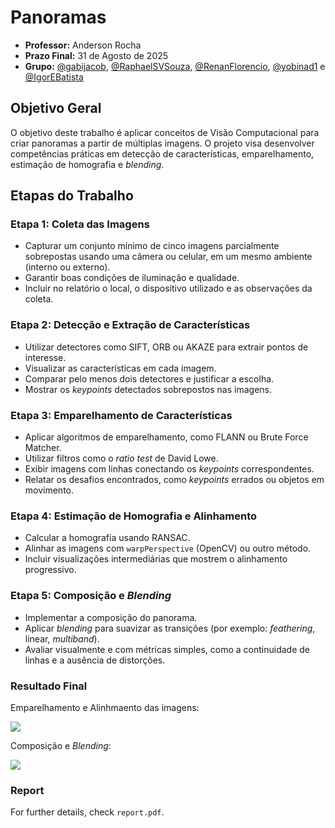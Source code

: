 # Panoramas

* **Professor:** Anderson Rocha
* **Prazo Final:** 31 de Agosto de 2025
* **Grupo:** [@gabijacob](https://github.com/gabijacob), [@RaphaelSVSouza](https://github.com/RaphaelSVSouza), [@RenanFlorencio](https://github.com/RenanFlorencio), [@yobinad1](https://github.com/yobinad1) e [@IgorEBatista](https://github.com/IgorEBatista)

## Objetivo Geral

O objetivo deste trabalho é aplicar conceitos de Visão Computacional para criar panoramas a partir de múltiplas imagens. O projeto visa desenvolver competências práticas em detecção de características, emparelhamento, estimação de homografia e *blending*.

## Etapas do Trabalho

### Etapa 1: Coleta das Imagens 
* Capturar um conjunto mínimo de cinco imagens parcialmente sobrepostas usando uma câmera ou celular, em um mesmo ambiente (interno ou externo).
* Garantir boas condições de iluminação e qualidade.
* Incluir no relatório o local, o dispositivo utilizado e as observações da coleta.

### Etapa 2: Detecção e Extração de Características
* Utilizar detectores como SIFT, ORB ou AKAZE para extrair pontos de interesse.
* Visualizar as características em cada imagem.
* Comparar pelo menos dois detectores e justificar a escolha.
* Mostrar os *keypoints* detectados sobrepostos nas imagens.

### Etapa 3: Emparelhamento de Características
* Aplicar algoritmos de emparelhamento, como FLANN ou Brute Force Matcher.
* Utilizar filtros como o *ratio test* de David Lowe.
* Exibir imagens com linhas conectando os *keypoints* correspondentes.
* Relatar os desafios encontrados, como *keypoints* errados ou objetos em movimento.

### Etapa 4: Estimação de Homografia e Alinhamento
* Calcular a homografia usando RANSAC.
* Alinhar as imagens com `warpPerspective` (OpenCV) ou outro método.
* Incluir visualizações intermediárias que mostrem o alinhamento progressivo.

### Etapa 5: Composição e *Blending*
* Implementar a composição do panorama.
* Aplicar *blending* para suavizar as transições (por exemplo: *feathering*, linear, *multiband*).
* Avaliar visualmente e com métricas simples, como a continuidade de linhas e a ausência de distorções.

### Resultado Final

Emparelhamento e Alinhmaento das imagens:

<img src=output/morfologia/panorama_morfologia.jpg />

Composição e *Blending*:

<img src=output/final/panorama_final.jpg />

### Report

For further details, check ``report.pdf``.
